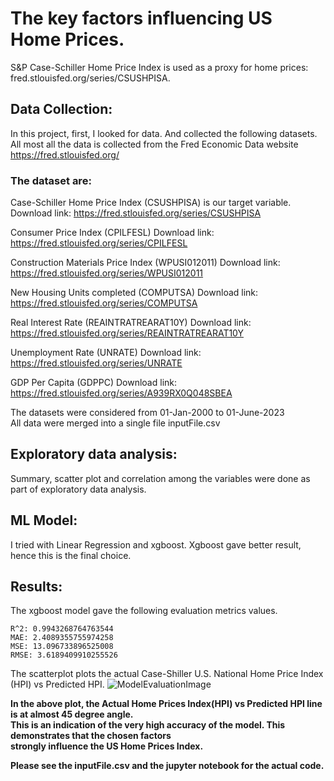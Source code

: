 # The key factors influencing US Home Prices.

S&P Case-Schiller Home Price Index is used as a proxy for home prices: fred.stlouisfed.org/series/CSUSHPISA.

## Data Collection:  
In this project, first, I looked for data. And collected the following datasets.  
All most all the data is collected from the Fred Economic Data website https://fred.stlouisfed.org/

### The dataset are:
Case-Schiller Home Price Index (CSUSHPISA) is our target variable.
Download link: https://fred.stlouisfed.org/series/CSUSHPISA

Consumer Price Index (CPILFESL)
Download link: https://fred.stlouisfed.org/series/CPILFESL

Construction Materials Price Index (WPUSI012011)
Download link: https://fred.stlouisfed.org/series/WPUSI012011

New Housing Units completed (COMPUTSA)
Download link: https://fred.stlouisfed.org/series/COMPUTSA

Real Interest Rate (REAINTRATREARAT10Y)
Download link: https://fred.stlouisfed.org/series/REAINTRATREARAT10Y

Unemployment Rate (UNRATE)
Download link: https://fred.stlouisfed.org/series/UNRATE

GDP Per Capita (GDPPC)
Download link: https://fred.stlouisfed.org/series/A939RX0Q048SBEA

The datasets were considered from 01-Jan-2000 to 01-June-2023  
All data were merged into a single file inputFile.csv

## Exploratory data analysis:
Summary, scatter plot and correlation among the variables were done as part of exploratory data analysis.

## ML Model:
I tried with Linear Regression and xgboost. Xgboost gave better result, hence this is the final choice.

## Results:
The xgboost model gave the following evaluation metrics values.
```
R^2: 0.9943268764763544
MAE: 2.4089355755974258
MSE: 13.096733896525008
RMSE: 3.6189409910255526
```
The scatterplot plots the actual Case-Shiller U.S. National Home Price Index (HPI) vs Predicted HPI.
![ModelEvaluationImage](https://github.com/ahb7/US-Home-Prices/assets/17172345/e06cfccd-c789-4134-9955-7c549b2bcb89)

<strong>In the above plot, the Actual Home Prices Index(HPI) vs Predicted HPI line is at almost 45 degree angle.   
This is an indication of the very high accuracy of the model. This demonstrates that the chosen factors   
strongly influence the US Home Prices Index.

Please see the inputFile.csv and the jupyter notebook for the actual code.</strong>


